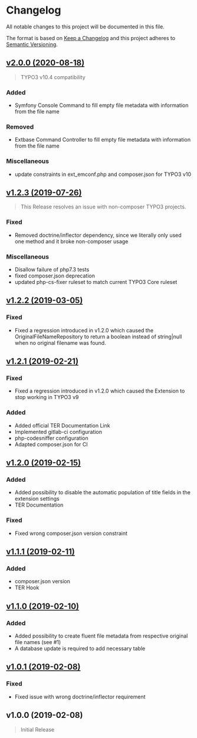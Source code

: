 # Changelog

All notable changes to this project will be documented in this file.

The format is based on [Keep a Changelog](http://keepachangelog.com/) and this project adheres to [Semantic Versioning](http://semver.org/).

## [v2.0.0 (2020-08-18)](https://github.com/clickstorm/cs_file_meta_fill/compare/v1.2.4...v2.0.0)

> TYPO3 v10.4 compatibility

### Added

- Symfony Console Command to fill empty file metadata with information from the file name

### Removed

- Extbase Command Controller to fill empty file metadata with information from the file name

### Miscellaneous

- update constraints in ext_emconf.php and composer.json for TYPO3 v10

## [v1.2.3 (2019-07-26)](https://github.com/clickstorm/cs_file_meta_fill/compare/v1.2.2...v1.2.3)

> This Release resolves an issue with non-composer TYPO3 projects.

### Fixed

- Removed doctrine/inflector dependency, since we literally only used one method and it broke non-composer usage

### Miscellaneous

- Disallow failure of php7.3 tests
- fixed composer.json deprecation
- updated php-cs-fixer ruleset to match current TYPO3 Core ruleset

## [v1.2.2 (2019-03-05)](https://github.com/clickstorm/cs_file_meta_fill/compare/v1.2.1...v1.2.2)

### Fixed

- Fixed a regression introduced in v1.2.0 which caused the OriginalFileNameRepository to return a boolean
 instead of string|null when no original filename was found.

## [v1.2.1 (2019-02-21)](https://github.com/clickstorm/cs_file_meta_fill/compare/v1.2.0...v1.2.1)

### Fixed

- Fixed a regression introduced in v1.2.0 which caused the Extension to stop working in TYPO3 v9

### Added

- Added official TER Documentation Link
- Implemented gitlab-ci configuration
- php-codesniffer configuration
- Adapted composer.json for CI

## [v1.2.0 (2019-02-15)](https://github.com/clickstorm/cs_file_meta_fill/compare/v1.1.1...v1.2.0)

### Added

- Added possibility to disable the automatic population of title fields in the extension settings
- TER Documentation


### Fixed

- Fixed wrong composer.json version constraint

## [v1.1.1 (2019-02-11)](https://github.com/clickstorm/cs_file_meta_fill/compare/v1.1.0...v1.1.1)

### Added

- composer.json version
- TER Hook

## [v1.1.0 (2019-02-10)](https://github.com/clickstorm/cs_file_meta_fill/compare/v1.0.1...v1.1.0)

### Added

- Added possibility to create fluent file metadata from respective original file names (see #1)
- A database update is required to add necessary table

## [v1.0.1 (2019-02-08)](https://github.com/clickstorm/cs_file_meta_fill/compare/v1.0.0...v1.0.1)

### Fixed

- Fixed issue with wrong doctrine/inflector requirement

## v1.0.0 (2019-02-08)

> Initial Release
